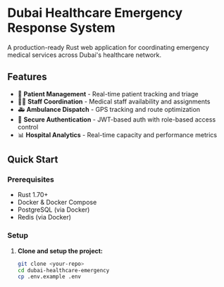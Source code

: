 # Dubai Healthcare Emergency Response System

A production-ready Rust web application for coordinating emergency medical services across Dubai's healthcare network.

## Features

- 🏥 **Patient Management** - Real-time patient tracking and triage
- 👨‍⚕️ **Staff Coordination** - Medical staff availability and assignments  
- 🚑 **Ambulance Dispatch** - GPS tracking and route optimization
- 🔐 **Secure Authentication** - JWT-based auth with role-based access control
- 📊 **Hospital Analytics** - Real-time capacity and performance metrics

## Quick Start

### Prerequisites

- Rust 1.70+ 
- Docker & Docker Compose
- PostgreSQL (via Docker)
- Redis (via Docker)

### Setup

1. **Clone and setup the project:**
   ```bash
   git clone <your-repo>
   cd dubai-healthcare-emergency
   cp .env.example .env
